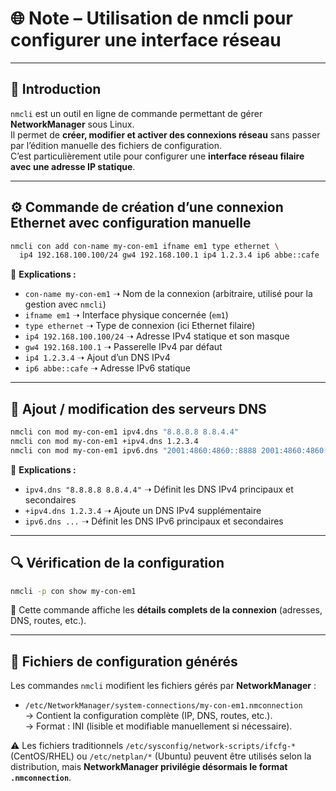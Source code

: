# 🌐 Note – Utilisation de **nmcli** pour configurer une interface réseau

---

## 📖 Introduction
`nmcli` est un outil en ligne de commande permettant de gérer **NetworkManager** sous Linux.  
Il permet de **créer, modifier et activer des connexions réseau** sans passer par l’édition manuelle des fichiers de configuration.  
C’est particulièrement utile pour configurer une **interface réseau filaire avec une adresse IP statique**.

---

## ⚙️ Commande de création d’une connexion Ethernet avec configuration manuelle

```bash
nmcli con add con-name my-con-em1 ifname em1 type ethernet \
  ip4 192.168.100.100/24 gw4 192.168.100.1 ip4 1.2.3.4 ip6 abbe::cafe
```

📌 **Explications :**
- `con-name my-con-em1` ➝ Nom de la connexion (arbitraire, utilisé pour la gestion avec `nmcli`)
- `ifname em1` ➝ Interface physique concernée (`em1`)
- `type ethernet` ➝ Type de connexion (ici Ethernet filaire)
- `ip4 192.168.100.100/24` ➝ Adresse IPv4 statique et son masque
- `gw4 192.168.100.1` ➝ Passerelle IPv4 par défaut
- `ip4 1.2.3.4` ➝ Ajout d’un DNS IPv4
- `ip6 abbe::cafe` ➝ Adresse IPv6 statique

---

## 📑 Ajout / modification des serveurs DNS

```bash
nmcli con mod my-con-em1 ipv4.dns "8.8.8.8 8.8.4.4"  
nmcli con mod my-con-em1 +ipv4.dns 1.2.3.4  
nmcli con mod my-con-em1 ipv6.dns "2001:4860:4860::8888 2001:4860:4860::8844"  
```

📌 **Explications :**
- `ipv4.dns "8.8.8.8 8.8.4.4"` ➝ Définit les DNS IPv4 principaux et secondaires
- `+ipv4.dns 1.2.3.4` ➝ Ajoute un DNS IPv4 supplémentaire
- `ipv6.dns ...` ➝ Définit les DNS IPv6 principaux et secondaires

---

## 🔍 Vérification de la configuration

```bash
nmcli -p con show my-con-em1  
```
📌 Cette commande affiche les **détails complets de la connexion** (adresses, DNS, routes, etc.).

---

## 📂 Fichiers de configuration générés

Les commandes `nmcli` modifient les fichiers gérés par **NetworkManager** :  

- `/etc/NetworkManager/system-connections/my-con-em1.nmconnection`  
  → Contient la configuration complète (IP, DNS, routes, etc.).  
  → Format : INI (lisible et modifiable manuellement si nécessaire).  

⚠️ Les fichiers traditionnels `/etc/sysconfig/network-scripts/ifcfg-*` (CentOS/RHEL) ou `/etc/netplan/*` (Ubuntu) peuvent être utilisés selon la distribution, mais **NetworkManager privilégie désormais le format `.nmconnection`**.
